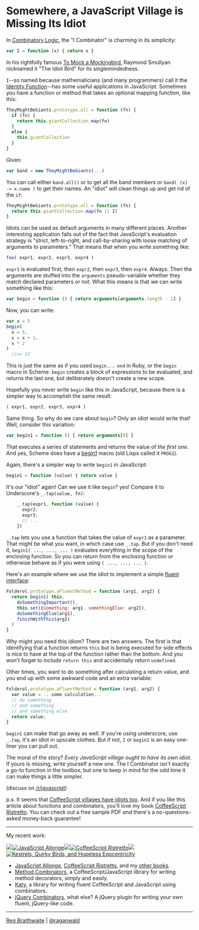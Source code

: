 # Somewhere, a JavaScript Village is Missing Its Idiot

In [Combinatory Logic](http://en.wikipedia.org/wiki/Combinatory_logic), the "I Combinator" is charming in its simplicity:

```javascript
var I = function (x) { return x }
```

In his rightfully famous [To Mock a Mockingbird](http://www.amazon.com/gp/product/0192801422?ie=UTF8&tag=raganwald001-20&linkCode=as2&camp=1789&creative=9325&creativeASIN=0192801422), Raymond Smullyan nicknamed it "The Idiot Bird" for its singlemindedness.

`I`--so named because mathematicians (and many programmers) call it the [Identity Function](https://en.wikipedia.org/wiki/Identity_function)--has some useful applications in JavaScript. Sometimes you have a function or method that takes an optional mapping function, like this:

```javascript
TheyMightBeGiants.prototype.all = function (fn) {
  if (fn) {
    return this.giantCollection.map(fn)
  }
  else {
    this.giantCollection
  }
}
```

Given:

```javascript
var band = new TheyMightBeGiants(...)
```

You can call either `band.all()` or to get all the band members or `band( (x) -> x.name )` to get their names. An "idiot" will clean things up and get rid of the `if`:

```javascript
TheyMightBeGiants.prototype.all = function (fn) {
  return this.giantCollection.map(fn || I)
}
```

Idiots can be used as default arguments in many different places. Another interesting application falls out of the fact that JavaScript's evaluation strategy is "strict, left-to-right, and call-by-sharing with loose matching of arguments to parameters." That means that when you write something like:

```javascript
foo( expr1, expr2, expr3, expr4 )
```
    
`expr1` is evaluated first, then `expr2`, then `expr3`, then `expr4`. Always. Then the arguments are stuffed into the `arguments` pseudo-variable whether they match declared parameters or not. What this means is that we can write something like this:

```javascript
var begin = function () { return arguments[arguments.length - 1] }
```
    
Now, you can write:

```javascript
var x = 5
begin(
  x = 5,
  x = x + 1,
  x * 2
)
  //=> 12
```

This is just the same as if you used `begin... end` in Ruby, or the `begin` macro in Scheme. `begin` creates a block of expressions to be evaluated, and returns the last one, but deliberately doesn't create a new scope.

Hopefully you never write `begin` like this in JavaScript, because there is a simpler way to accomplish the same result:

```javascript
( expr1, expr2, expr3, expr4 )
```
  
Same thing. So why do we care about `begin`? Only an idiot would write that! Well, consider this variation:

```javascript
var begin1 = function () { return arguments[0] }
```
    
That executes a series of statements and returns the value of *the first one*. And yes, Scheme does have a [begin1](http://patricklogan.blogspot.ca/2005/08/when-to-create-syntax-in-lisp.html) macro (old Lisps called it `PROG1`).

Again, there's a simpler way to write `begin1` in JavaScript:

```javascript
begin1 = function (value) { return value }
```

It's our "idiot" again! Can we use it like `begin`? yes! Compare it to Underscore's  `_.tap(value, fn)`:

```javascript
    _.tap(expr1, function (value) {
      expr2;
      expr3;
      // ... 
    })
```

`_.tap` lets you use a function that takes the value of `expr1` as a parameter. That might be what you want, in which case use `_.tap`. But if you don't need it, `begin1( ..., ..., ... )` evaluates everything in the scope of the enclosing function. So you can return from the enclosing function or otherwise behave as if you were using `( ..., ..., ... )`.

Here's an example where we use the idiot to implement a simple [fluent interface](https://en.wikipedia.org/wiki/Fluent_interface):

```javascript
Folderol.prototype.aFluentMethod = function (arg1, arg2) {
  return begin1( this,
    doSomethingImportant(),
    this.set({something: arg1, somethingElse: arg2}),
    doSomethingElse(arg1),
    finishWithThis(arg2)
  )
}
```

Why might you need this idiom? There are two answers. The first is that identifying that a function returns `this` but is being executed for side effects is nice to have at the top of the function rather than the bottom. And you won't forget to include `return this` and accidentally return `undefined`. 

Other times, you want to do something after calculating a return value, and you end up with some awkward code and an extra variable:

```javascript
Folderol.prototype.aFluentMethod = function (arg1, arg2) {
  var value = ...some calculation...
  // do something
  // and something
  // and something else
  return value;
}
```

`begin1` can make that go away as well. If you're using underscore, use `_.tap`, it's an idiot in upscale clothes. But if not, `I` or `begin1` is an easy one-liner you can pull out.

The moral of the story? *Every JavaScript village ought to have its own idiot*. If yours is missing, write yourself a new one. The I Combinator isn't exactly a go-to function in the toolbox, but one to keep in mind for the odd time it can make things a little simpler.

(discuss on [/r/javascript](http://www.reddit.com/r/javascript/comments/12eq0n/somewhere_a_javascript_village_is_missing_its/))

p.s. It seems that [CoffeeScript villages have idiots too](https://github.com/raganwald/homoiconic/blob/master/2012/10/idiot.cs.md). And if you like this article about functions and combinators, you'll love my book [CoffeeScript Ristretto](http://leanpub.com/coffeescript-ristretto). You can check out a free sample PDF *and* there's a no-questions-asked money-back guarantee!

---

My recent work:

![](http://i.minus.com/iL337yTdgFj7.png)[![JavaScript Allonge](http://i.minus.com/iW2E1A8M5UWe6.jpeg)](http://leanpub.com/javascript-allonge "JavaScript Allongé")![](http://i.minus.com/iL337yTdgFj7.png)[![CoffeeScript Ristretto](http://i.minus.com/iMmGxzIZkHSLD.jpeg)](http://leanpub.com/coffeescript-ristretto "CoffeeScript Ristretto")![](http://i.minus.com/iL337yTdgFj7.png)[![Kestrels, Quirky Birds, and Hopeless Egocentricity](http://i.minus.com/ibw1f1ARQ4bhi1.jpeg)](http://leanpub.com/combinators "Kestrels, Quirky Birds, and Hopeless Egocentricity")

* [JavaScript Allonge](http://leanpub.com/javascript-allonge), [CoffeeScript Ristretto](http://leanpub.com/coffeescript-ristretto), and my [other books](http://leanpub.com/u/raganwald).
* [Method Combinators](https://github.com/raganwald/method-combinators), a CoffeeScript/JavaScript library for writing method decorators, simply and easily.
* [Katy](http://github.com/raganwald/Katy), a library for writing fluent CoffeeScript and JavaScript using combinators.
* [jQuery Combinators](http://githiub.com/raganwald/jquery-combinators), what else? A jQuery plugin for writing your own fluent, jQuery-like code.  

---

[Reg Braithwaite](http://braythwayt.com) | [@raganwald](http://twitter.com/raganwald)